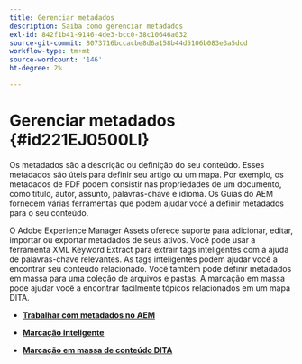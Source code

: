```yaml
---
title: Gerenciar metadados
description: Saiba como gerenciar metadados
exl-id: 842f1b41-9146-4de3-bcc0-38c10646a032
source-git-commit: 8073716bccacbe8d6a158b44d5106b083e3a5dcd
workflow-type: tm+mt
source-wordcount: '146'
ht-degree: 2%

---
```


# Gerenciar metadados {#id221EJ0500LI}

Os metadados são a descrição ou definição do seu conteúdo. Esses metadados são úteis para definir seu artigo ou um mapa. Por exemplo, os metadados de PDF podem consistir nas propriedades de um documento, como título, autor, assunto, palavras-chave e idioma. Os Guias do AEM fornecem várias ferramentas que podem ajudar você a definir metadados para o seu conteúdo.

O Adobe Experience Manager Assets oferece suporte para adicionar, editar, importar ou exportar metadados de seus ativos. Você pode usar a ferramenta XML Keyword Extract para extrair tags inteligentes com a ajuda de palavras-chave relevantes. As tags inteligentes podem ajudar você a encontrar seu conteúdo relacionado. Você também pode definir metadados em massa para uma coleção de arquivos e pastas. A marcação em massa pode ajudar você a encontrar facilmente tópicos relacionados em um mapa DITA.

- **[Trabalhar com metadados no AEM](metadata-dita.md)**

- **[Marcação inteligente](web-editor-smart-tagging.md)**

- **[Marcação em massa de conteúdo DITA](map-editor-bulk-tagging.md)**
